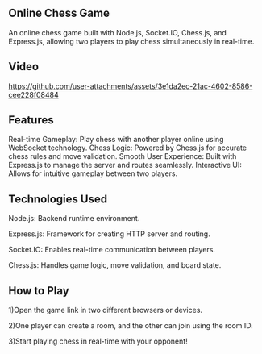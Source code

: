 ## Online Chess Game
An online chess game built with Node.js, Socket.IO, Chess.js, and Express.js, allowing two players to play chess simultaneously in real-time.

## Video


https://github.com/user-attachments/assets/3e1da2ec-21ac-4602-8586-cee228f08484


## Features
Real-time Gameplay: Play chess with another player online using WebSocket technology.
Chess Logic: Powered by Chess.js for accurate chess rules and move validation.
Smooth User Experience: Built with Express.js to manage the server and routes seamlessly.
Interactive UI: Allows for intuitive gameplay between two players.

## Technologies Used
Node.js: Backend runtime environment.

Express.js: Framework for creating HTTP server and routing.

Socket.IO: Enables real-time communication between players.

Chess.js: Handles game logic, move validation, and board state.

## How to Play
1)Open the game link in two different browsers or devices.

2)One player can create a room, and the other can join using the room ID.

3)Start playing chess in real-time with your opponent!
